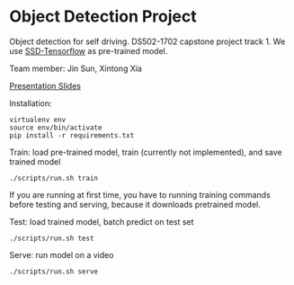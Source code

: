 # Object Detection Project
Object detection for self driving. DS502-1702 capstone project track 1.
We use [SSD-Tensorflow](https://github.com/balancap/SSD-Tensorflow) as pre-trained model.

Team member: Jin Sun, Xintong Xia

[Presentation Slides](https://docs.google.com/presentation/d/1zjTmVe6mQhGUx5bn145c0nYHdap9p5cSy_kiANv9StQ/edit?usp=sharing)

Installation:
```
virtualenv env
source env/bin/activate
pip install -r requirements.txt
```

Train: load pre-trained model, train (currently not implemented), and save trained model
```
./scripts/run.sh train
```
If you are running at first time, you have to running training commands before testing and serving,
because it downloads pretrained model.

Test: load trained model, batch predict on test set
```
./scripts/run.sh test
```

Serve: run model on a video
```
./scripts/run.sh serve
```
